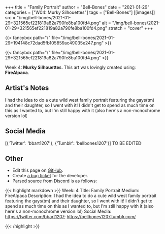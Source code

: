 +++
title =       "Family Portrait"
author =      "Bell-Bones"
date =        "2021-01-29"
categories =  ["W04: Murky Silhouettes"]
tags =        ["Bell-Bones"]
[[images]]
                      src = "/img/bell-bones/2021-01-29+321565ef221819a82a790fe8ba100fd4.png"
                      alt = "/img/bell-bones/2021-01-29+321565ef221819a82a790fe8ba100fd4.png"
                      stretch = "cover"
+++


{{< fancybox path="/" file="/img/bell-bones/2021-01-29+194148c72dad5fb105859ac49035e247.png" >}}

{{< fancybox path="/" file="/img/bell-bones/2021-01-29+321565ef221819a82a790fe8ba100fd4.png" >}}


Week 4: **Murky Silhouettes**. This art was lovingly created using: **FireAlpaca**.

## Artist's Notes

I had the idea to do a cute wild west family portrait featuring the gays(tm) and their daughter, so I went with it! I didn't get to spend as much time on this as I wanted to, but I'm still happy with it (also here's a non-monochrome version lol)

## Social Media

[{'Twitter': 'bbart1207'}, {'Tumblr': 'bellbones1207'}] TO BE EDITED

## Other

- Edit this page on [GitHub](https://github.com/teaminkling/web-refresh/edit/main/blog/content/blog/bell-bones-week-4-b8b8.md).
- Create [a bug ticket](https://github.com/teaminkling/web-refresh/issues/new?assignees=&labels=bug&template=problem-report.md&title=) for the developer.
- Parsed source from Discord is as follows:

{{< highlight markdown >}}
Week: 4
Title: Family Portrait
Medium: FireAlpaca
Description: I had the idea to do a cute wild west family portrait featuring the gays(tm) and their daughter, so I went with it! I didn't get to spend as much time on this as I wanted to, but I'm still happy with it (also here's a non-monochrome version lol)
Social Media: https://twitter.com/bbart1207; https://bellbones1207.tumblr.com/


{{< /highlight >}}